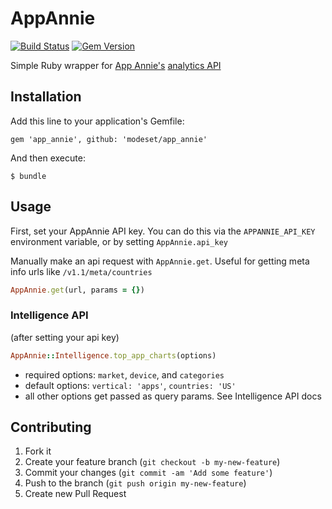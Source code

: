 # AppAnnie

[![Build Status](https://travis-ci.org/modeset/app_annie.png)](https://travis-ci.org/modeset/app_annie)
[![Gem Version](https://badge.fury.io/rb/app_annie.png)](http://badge.fury.io/rb/app_annie)

Simple Ruby wrapper for [App Annie's](http://www.appannie.com/) [analytics API](http://support.appannie.com/categories/20082753-Analytics-API)

## Installation

Add this line to your application's Gemfile:

    gem 'app_annie', github: 'modeset/app_annie'

And then execute:

    $ bundle

## Usage

First, set your AppAnnie API key. You can do this via the `APPANNIE_API_KEY` environment variable, or by setting `AppAnnie.api_key`

Manually make an api request with `AppAnnie.get`. Useful for getting meta info urls like `/v1.1/meta/countries`
```ruby
AppAnnie.get(url, params = {})
```

### Intelligence API

(after setting your api key)
```ruby
AppAnnie::Intelligence.top_app_charts(options)
```

* required options: `market`, `device`, and `categories`
* default options: `vertical: 'apps'`, `countries: 'US'`
* all other options get passed as query params. See Intelligence API docs

## Contributing

1. Fork it
2. Create your feature branch (`git checkout -b my-new-feature`)
3. Commit your changes (`git commit -am 'Add some feature'`)
4. Push to the branch (`git push origin my-new-feature`)
5. Create new Pull Request
